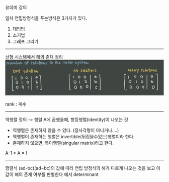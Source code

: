 유데미 강의

일차 연립방정식을 푸는방식은 3가지가 있다.
1. 대입법
2. 소거법
3. 그래프 그리기
----------------

선형 시스템에서 해의 존재 정리
![](../%EC%9D%B4%EB%AF%B8%EC%A7%80/%EC%84%A0%ED%98%95%EB%8C%80%EC%88%98%ED%95%99/Screenshot%20from%202022-08-25%2014-17-17.png)




rank : 계수

---------------------
역행렬 정의 -> 행렬 A에 곱했을때, 항등행렬(identity)이 나오는 것

- 역행렬은 존재하지 않을 수 있다. (정사각형이 아니거나....)
- 역행렬이 존재하는 행렬은 invertible(뒤집을수있는)행렬이라 한다.
- 존재하지 않으면, 특이행렬(singular matrix)라고 한다.

A-1 * A = I

---------------
행렬식
(ad-bc)(ad−bc)의 값에 따라 연립 방정식의 해가 다르게 나오는 것을 보고 이 값이 해의 존재 여부를 판별한다
에서 determinant

